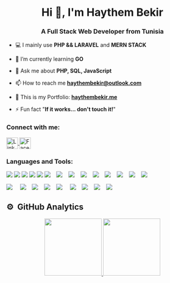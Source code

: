 <h1 align="center">Hi 👋, I'm Haythem Bekir </h1>
<h3 align="center">A Full Stack Web Developer from Tunisia</h3>

- 💻 I mainly use **PHP && LARAVEL** and **MERN STACK**

- 🌱 I’m currently learning **GO** 

- 💬 Ask me about **PHP, SQL, JavaScript**

- 📫 How to reach me **haythembekir@outlook.com**

- 📄 This is my Portfolio: <a href="https://haythembekir.me/" target="_blank">
        **haythembekir.me**
    </a> 
- ⚡ Fun fact "**If it works... don't touch it!**"
<h3 align="left">Connect with me:</h3>
<p align="left">
    <a href="https://www.linkedin.com/in/haythem-bekir-604b9b197/" target="_blank">
        <img
            align="center"
            src="https://image.flaticon.com/icons/png/512/174/174857.png"
            alt="Linkedin"
            height="30"
            width="30"
        >
    </a>
    <a href="https://www.facebook.com/haythem.bakir.14/" target="_blank">
        <img
            align="center"
            src="https://cdn.icon-icons.com/icons2/2108/PNG/512/facebook_icon_130940.png"
            alt="Facebook"
            height="30"
            width="30"
        >
    </a>
</p>
<div>
<h3 align="left">Languages and Tools:</h3>
  <img src="https://img.icons8.com/color/35/000000/android-studio--v2.png"/>
  <img src="https://img.icons8.com/color/35/000000/visual-studio-code-2019.png"/>
    <img src="https://img.icons8.com/color/35/000000/git.png"/>
<img src="https://img.icons8.com/color-glass/35/4a90e2/github.png"/>
  <img src="https://img.icons8.com/color/35/000000/docker.png"/> 
   <img src="https://img.icons8.com/color/35/000000/html-5.png"/>&nbsp; &nbsp;
  <img src="https://img.icons8.com/color/35/000000/css3.png"/>&nbsp; &nbsp;
   <img src="https://img.icons8.com/color/35/000000/bootstrap.png"/>&nbsp; &nbsp;
  <img src="https://img.icons8.com/color/35/4a90e2/javascript--v2.png"/>&nbsp; &nbsp;
  <img src="https://img.icons8.com/fluency/35/000000/android-os.png"/>&nbsp; &nbsp;
  <img src="https://img.icons8.com/officexs/35/000000/java-eclipse.png"/>&nbsp; &nbsp;
  <img src="https://img.icons8.com/color/35/000000/java-coffee-cup-logo--v1.png"/>&nbsp; &nbsp;
  <img src="https://img.icons8.com/color/35/000000/symfony.png"/>&nbsp; &nbsp;
  <img src="https://img.icons8.com/officexs/35/000000/php-logo.png"/>&nbsp; &nbsp;
 
  <img src="https://img.icons8.com/color/35/000000/flutter.png"/> &nbsp; &nbsp;
  <img src="https://img.icons8.com/color/35/000000/dart.png"/>&nbsp; &nbsp;
  <img src="https://img.icons8.com/color/35/000000/angularjs.png"/>&nbsp; &nbsp;
  <img src="https://img.icons8.com/color/35/000000/python--v2.png"/>&nbsp; &nbsp;
  <img src="https://img.icons8.com/color/35/000000/c-programming.png"/> &nbsp; &nbsp;
  <img src="https://img.icons8.com/color/35/000000/firebase.png"/>&nbsp; &nbsp;
  <img src="https://img.icons8.com/nolan/35/json.png"/>&nbsp; &nbsp;
  <img src="https://img.icons8.com/color/35/000000/mongodb.png"/>&nbsp; &nbsp;
  <img src="https://img.icons8.com/fluency/35/000000/mysql-logo.png"/>&nbsp; &nbsp;
  
  
   ## ⚙️ &nbsp;GitHub Analytics

<p align="center">
<a href="https://github.com/haythembekir20">
  <img height="150em" src="https://github-readme-stats-eight-theta.vercel.app/api?username=haythembekir20&show_icons=true&theme=algolia&include_all_commits=true&count_private=true&hide=issues,contribs"/>
  <img height="150em" src="https://github-readme-stats-eight-theta.vercel.app/api/top-langs/?username=amira-haouet&layout=compact&langs_count=8&theme=algolia"/>
</a>
</p>

<br>
